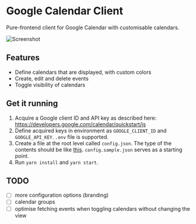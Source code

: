 # Google Calendar Client

Pure-frontend client for Google Calendar with customisable calendars.

![Screenshot](https://i.imgur.com/NxxFR9R.png)

## Features

- Define calendars that are displayed, with custom colors
- Create, edit and delete events
- Toggle visibility of calendars

## Get it running

1.  Acquire a Google client ID and API key as described here: https://developers.google.com/calendar/quickstart/js
2.  Define acquired keys in environment as `GOOGLE_CLIENT_ID` and `GOOGLE_API_KEY`. `.env` file is supported.
3.  Create a file at the root level called `config.json`. The type of the contents should be like [this](https://github.com/bodyflex/google-calendar-client/blob/master/src/types.ts#L36-L39). `config.sample.json` serves as a starting point.
4.  Run `yarn install` and `yarn start`.

## TODO

- [ ] more configuration options (branding)
- [ ] calendar groups
- [ ] optimise fetching events when toggling calendars without changing the view

